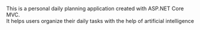 This is a personal daily planning application created with ASP.NET Core MVC.  
It helps users organize their daily tasks with the help of artificial intelligence

